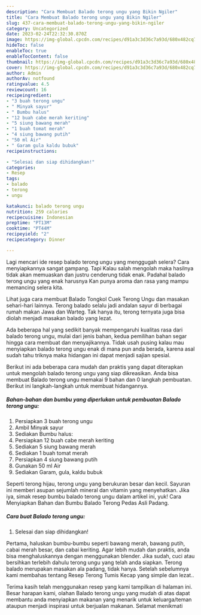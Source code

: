 ```yaml
---
description: "Cara Membuat Balado terong ungu yang Bikin Ngiler"
title: "Cara Membuat Balado terong ungu yang Bikin Ngiler"
slug: 437-cara-membuat-balado-terong-ungu-yang-bikin-ngiler
category: Uncategorized
date: 2023-02-24T22:32:30.870Z
image: https://img-global.cpcdn.com/recipes/d91a3c3d36c7a93d/680x482cq70/balado-terong-ungu-foto-resep-utama.jpg
hideToc: false
enableToc: true
enableTocContent: false
thumbnail: https://img-global.cpcdn.com/recipes/d91a3c3d36c7a93d/680x482cq70/balado-terong-ungu-foto-resep-utama.jpg
cover: https://img-global.cpcdn.com/recipes/d91a3c3d36c7a93d/680x482cq70/balado-terong-ungu-foto-resep-utama.jpg
author: Admin
authorAv: notfound
ratingvalue: 4.5
reviewcount: 16
recipeingredient:
- "3 buah terong ungu"
- " Minyak sayur"
- " Bumbu halus"
- "12 buah cabe merah keriting"
- "5 siung bawang merah"
- "1 buah tomat merah"
- "4 siung bawang putih"
- "50 ml Air"
- " Garam gula kaldu bubuk"
recipeinstructions:

- "Selesai dan siap dihidangkan!"
categories:
- Resep
tags:
- balado
- terong
- ungu

katakunci: balado terong ungu 
nutrition: 259 calories
recipecuisine: Indonesian
preptime: "PT13M"
cooktime: "PT44M"
recipeyield: "2"
recipecategory: Dinner

---
```



Lagi mencari ide resep balado terong ungu yang menggugah selera? Cara menyiapkannya sangat gampang. Tapi Kalau salah mengolah maka hasilnya tidak akan memuaskan dan justru cenderung tidak enak. Padahal balado terong ungu yang enak harusnya Kan punya aroma dan rasa yang mampu memancing selera kita.


Lihat juga cara membuat Balado Tongkol Cuek Terong Ungu dan masakan sehari-hari lainnya. Terong balado selalu jadi andalan sayur di berbagai rumah makan Jawa dan Warteg. Tak hanya itu, terong ternyata juga bisa diolah menjadi masakan balado yang lezat.

Ada beberapa hal yang sedikit banyak mempengaruhi kualitas rasa dari balado terong ungu, mulai dari jenis bahan, kedua pemilihan bahan segar hingga cara membuat dan menyajikannya. Tidak usah pusing kalau mau menyiapkan balado terong ungu enak di mana pun anda berada, karena asal sudah tahu triknya maka hidangan ini dapat menjadi sajian spesial.


Berikut ini ada beberapa cara mudah dan praktis yang dapat diterapkan untuk mengolah balado terong ungu yang siap dikreasikan. Anda bisa membuat Balado terong ungu memakai 9 bahan dan 0 langkah pembuatan. Berikut ini langkah-langkah untuk membuat hidangannya.

<!--inarticleads1-->

##### Bahan-bahan dan bumbu yang diperlukan untuk pembuatan Balado terong ungu:

1. Persiapkan 3 buah terong ungu
1. Ambil  Minyak sayur
1. Sediakan  Bumbu halus:
1. Persiapkan 12 buah cabe merah keriting
1. Sediakan 5 siung bawang merah
1. Sediakan 1 buah tomat merah
1. Persiapkan 4 siung bawang putih
1. Gunakan 50 ml Air
1. Sediakan  Garam, gula, kaldu bubuk


Seperti terong hijau, terong ungu yang berukuran besar dan kecil. Sayuran ini memberi asupan sejumlah mineral dan vitamin yang menyehatkan. Jika iya, simak resep bumbu balado terong ungu dalam artikel ini, yuk! Cara Menyiapkan Bahan dan Bumbu Balado Terong Pedas Asli Padang. 

<!--inarticleads2-->

##### Cara buat Balado terong ungu:


1. Selesai dan siap dihidangkan!

Pertama, haluskan bumbu-bumbu seperti bawang merah, bawang putih, cabai merah besar, dan cabai keriting. Agar lebih mudah dan praktis, anda bisa menghaluskannya dengan menggunakan blender. Jika sudah, cuci atau bersihkan terlebih dahulu terong ungu yang telah anda siapkan. Terong balado merupakan masakan ala padang, tidak hanya. Setelah sebelumnya kami membahas tentang Resep Terong Tumis Kecap yang simple dan lezat.. 

Terima kasih telah menggunakan resep yang kami tampilkan di halaman ini. Besar harapan kami, olahan Balado terong ungu yang mudah di atas dapat membantu anda menyiapkan makanan yang menarik untuk keluarga/teman ataupun menjadi inspirasi untuk berjualan makanan. Selamat menikmati

